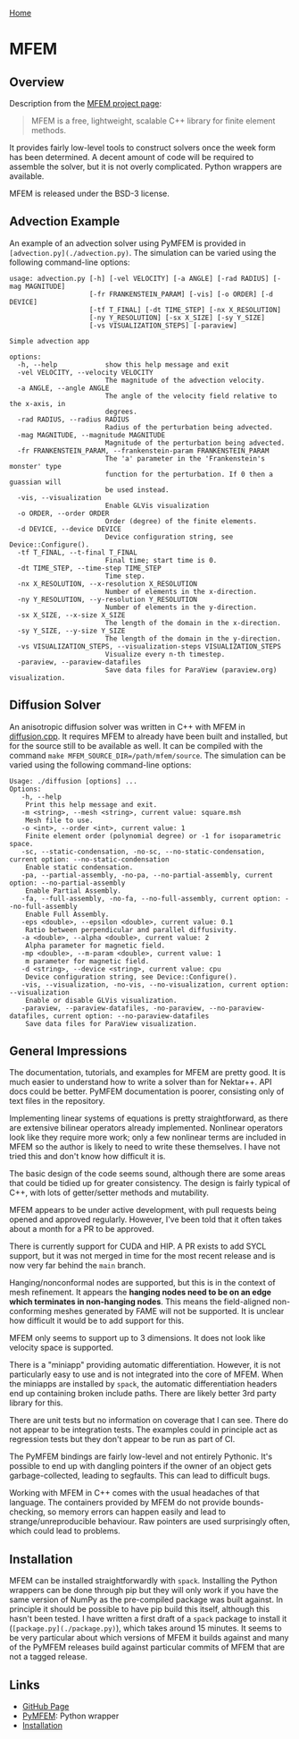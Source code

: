 [Home](../readme.md)
# MFEM

## Overview

Description from the [MFEM project page](https://mfem.org/):

> MFEM is a free, lightweight, scalable C++ library for finite element methods.

It provides fairly low-level tools to construct solvers once the week
form has been determined. A decent amount of code will be required to
assemble the solver, but it is not overly complicated. Python wrappers
are available.

MFEM is released under the BSD-3 license.

## Advection Example
An example of an advection solver using PyMFEM is provided in
`[advection.py](./advection.py)`. The simulation can be varied using
the following command-line options:

```
usage: advection.py [-h] [-vel VELOCITY] [-a ANGLE] [-rad RADIUS] [-mag MAGNITUDE]
                    [-fr FRANKENSTEIN_PARAM] [-vis] [-o ORDER] [-d DEVICE]
                    [-tf T_FINAL] [-dt TIME_STEP] [-nx X_RESOLUTION]
                    [-ny Y_RESOLUTION] [-sx X_SIZE] [-sy Y_SIZE]
                    [-vs VISUALIZATION_STEPS] [-paraview]

Simple advection app

options:
  -h, --help            show this help message and exit
  -vel VELOCITY, --velocity VELOCITY
                        The magnitude of the advection velocity.
  -a ANGLE, --angle ANGLE
                        The angle of the velocity field relative to the x-axis, in
                        degrees.
  -rad RADIUS, --radius RADIUS
                        Radius of the perturbation being advected.
  -mag MAGNITUDE, --magnitude MAGNITUDE
                        Magnitude of the perturbation being advected.
  -fr FRANKENSTEIN_PARAM, --frankenstein-param FRANKENSTEIN_PARAM
                        The 'a' parameter in the 'Frankenstein's monster' type
                        function for the perturbation. If 0 then a guassian will
                        be used instead.
  -vis, --visualization
                        Enable GLVis visualization
  -o ORDER, --order ORDER
                        Order (degree) of the finite elements.
  -d DEVICE, --device DEVICE
                        Device configuration string, see Device::Configure().
  -tf T_FINAL, --t-final T_FINAL
                        Final time; start time is 0.
  -dt TIME_STEP, --time-step TIME_STEP
                        Time step.
  -nx X_RESOLUTION, --x-resolution X_RESOLUTION
                        Number of elements in the x-direction.
  -ny Y_RESOLUTION, --y-resolution Y_RESOLUTION
                        Number of elements in the y-direction.
  -sx X_SIZE, --x-size X_SIZE
                        The length of the domain in the x-direction.
  -sy Y_SIZE, --y-size Y_SIZE
                        The length of the domain in the y-direction.
  -vs VISUALIZATION_STEPS, --visualization-steps VISUALIZATION_STEPS
                        Visualize every n-th timestep.
  -paraview, --paraview-datafiles
                        Save data files for ParaView (paraview.org) visualization.
```

## Diffusion Solver
An anisotropic diffusion solver was written in C++ with MFEM in
[diffusion.cpp](./diffusion.cpp). It requires MFEM to already have
been built and installed, but for the source still to be available as
well. It can be compiled with the command `make
MFEM_SOURCE_DIR=/path/mfem/source`. The simulation can be varied using
the following command-line options:

```
Usage: ./diffusion [options] ...
Options:
   -h, --help
	Print this help message and exit.
   -m <string>, --mesh <string>, current value: square.msh
	Mesh file to use.
   -o <int>, --order <int>, current value: 1
	Finite element order (polynomial degree) or -1 for isoparametric space.
   -sc, --static-condensation, -no-sc, --no-static-condensation, current option: --no-static-condensation
	Enable static condensation.
   -pa, --partial-assembly, -no-pa, --no-partial-assembly, current option: --no-partial-assembly
	Enable Partial Assembly.
   -fa, --full-assembly, -no-fa, --no-full-assembly, current option: --no-full-assembly
	Enable Full Assembly.
   -eps <double>, --epsilon <double>, current value: 0.1
	Ratio between perpendicular and parallel diffusivity.
   -a <double>, --alpha <double>, current value: 2
	Alpha parameter for magnetic field.
   -mp <double>, --m-param <double>, current value: 1
	m parameter for magnetic field.
   -d <string>, --device <string>, current value: cpu
	Device configuration string, see Device::Configure().
   -vis, --visualization, -no-vis, --no-visualization, current option: --visualization
	Enable or disable GLVis visualization.
   -paraview, --paraview-datafiles, -no-paraview, --no-paraview-datafiles, current option: --no-paraview-datafiles
	Save data files for ParaView visualization.
```

## General Impressions

The documentation, tutorials, and examples for MFEM are pretty
good. It is much easier to understand how to write a solver than for
Nektar++. API docs could be better. PyMFEM documentation is poorer,
consisting only of text files in the repository.

Implementing linear systems of equations is pretty straightforward, as
there are extensive bilinear operators already implemented. Nonlinear
operators look like they require more work; only a few nonlinear terms
are included in MFEM so the author is likely to need to write these
themselves. I have not tried this and don't know how difficult it is.

The basic design of the code seems sound, although there are some
areas that could be tidied up for greater consistency. The design is
fairly typical of C++, with lots of getter/setter methods and
mutability.

MFEM appears to be under active development, with pull requests being
opened and approved regularly. However, I've been told that it often
takes about a month for a PR to be approved.

There is currently support for CUDA and HIP. A PR exists to add SYCL
support, but it was not merged in time for the most recent release and
is now very far behind the `main` branch.

Hanging/nonconformal nodes are supported, but this is in the context
of mesh refinement. It appears the **hanging nodes need to be on an edge
which terminates in non-hanging nodes**. This means the field-aligned
non-conforming meshes generated by FAME will not be supported. It is
unclear how difficult it would be to add support for this.

MFEM only seems to support up to 3 dimensions. It does not look like
velocity space is supported.

There is a "miniapp" providing automatic differentiation. However, it
is not particularly easy to use and is not integrated into the core of
MFEM. When the miniapps are installed by `spack`, the automatic
differentiation headers end up containing broken include paths. There
are likely better 3rd party library for this.

There are unit tests but no information on coverage that I can
see. There do not appear to be integration tests. The examples could
in principle act as regression tests but they don't appear to be run
as part of CI.

The PyMFEM bindings are fairly low-level and not entirely
Pythonic. It's possible to end up with dangling pointers if the owner
of an object gets garbage-collected, leading to segfaults. This can
lead to difficult bugs.

Working with MFEM in C++ comes with the usual headaches of that
language. The containers provided by MFEM do not provide
bounds-checking, so memory errors can happen easily and lead to
strange/unreproducible behaviour. Raw pointers are used surprisingly
often, which could lead to problems.

## Installation

MFEM can be installed straightforwardly with `spack`. Installing the
Python wrappers can be done through pip but they will only work if you
have the same version of NumPy as the pre-compiled package was built
against. In principle it should be possible to have pip build this
itself, although this hasn't been tested. I have written a first draft
of a `spack` package to install it (`[package.py](./package.py)`),
which takes around 15 minutes. It seems to be very particular about
which versions of MFEM it builds against and many of the PyMFEM
releases build against particular commits of MFEM that are not a
tagged release.

## Links

- [GitHub Page](https://github.com/mfem/mfem)
- [PyMFEM](https://github.com/mfem/PyMFEM): Python wrapper
- [Installation](https://github.com/mfem/mfem/blob/master/INSTALL)
